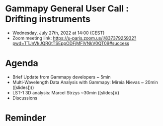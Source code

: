 # Gammapy General User Call : Drifting instruments

* Wednesday, July 27th, 2022 at 14:00 (CEST)
* Zoom meeting link: 
https://u-paris.zoom.us/j/83737925932?pwd=TTJnVkJQRGtTSEppODFjMFlVNkV0QT09#success

# Agenda

* Brief Update from Gammapy developers ~ 5min
* Multi-Wavelength Data Analysis with Gammapy: Mireia Nievas ~ 20min ([slides])()
* LST-1 3D analysis: Marcel Strzys ~30min ([slides])()
* Discussions

# Reminder
